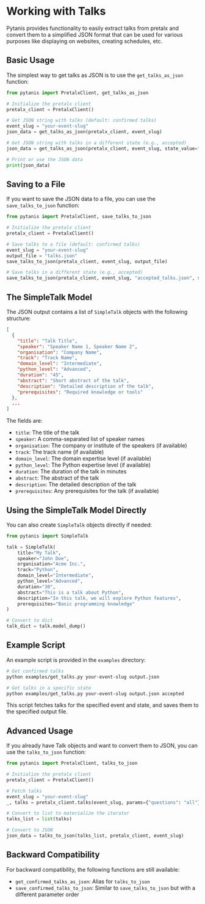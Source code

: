 # Working with Talks

Pytanis provides functionality to easily extract talks from pretalx and convert them to a simplified JSON format that can be used for various purposes like displaying on websites, creating schedules, etc.

## Basic Usage

The simplest way to get talks as JSON is to use the `get_talks_as_json` function:

```python
from pytanis import PretalxClient, get_talks_as_json

# Initialize the pretalx client
pretalx_client = PretalxClient()

# Get JSON string with talks (default: confirmed talks)
event_slug = "your-event-slug"
json_data = get_talks_as_json(pretalx_client, event_slug)

# Get JSON string with talks in a different state (e.g., accepted)
json_data = get_talks_as_json(pretalx_client, event_slug, state_value="accepted")

# Print or use the JSON data
print(json_data)
```

## Saving to a File

If you want to save the JSON data to a file, you can use the `save_talks_to_json` function:

```python
from pytanis import PretalxClient, save_talks_to_json

# Initialize the pretalx client
pretalx_client = PretalxClient()

# Save talks to a file (default: confirmed talks)
event_slug = "your-event-slug"
output_file = "talks.json"
save_talks_to_json(pretalx_client, event_slug, output_file)

# Save talks in a different state (e.g., accepted)
save_talks_to_json(pretalx_client, event_slug, "accepted_talks.json", state_value="accepted")
```

## The SimpleTalk Model

The JSON output contains a list of `SimpleTalk` objects with the following structure:

```json
[
  {
    "title": "Talk Title",
    "speaker": "Speaker Name 1, Speaker Name 2",
    "organisation": "Company Name",
    "track": "Track Name",
    "domain_level": "Intermediate",
    "python_level": "Advanced",
    "duration": "45",
    "abstract": "Short abstract of the talk",
    "description": "Detailed description of the talk",
    "prerequisites": "Required knowledge or tools"
  },
  ...
]
```

The fields are:

- `title`: The title of the talk
- `speaker`: A comma-separated list of speaker names
- `organisation`: The company or institute of the speakers (if available)
- `track`: The track name (if available)
- `domain_level`: The domain expertise level (if available)
- `python_level`: The Python expertise level (if available)
- `duration`: The duration of the talk in minutes
- `abstract`: The abstract of the talk
- `description`: The detailed description of the talk
- `prerequisites`: Any prerequisites for the talk (if available)

## Using the SimpleTalk Model Directly

You can also create `SimpleTalk` objects directly if needed:

```python
from pytanis import SimpleTalk

talk = SimpleTalk(
    title="My Talk",
    speaker="John Doe",
    organisation="Acme Inc.",
    track="Python",
    domain_level="Intermediate",
    python_level="Advanced",
    duration="30",
    abstract="This is a talk about Python",
    description="In this talk, we will explore Python features",
    prerequisites="Basic programming knowledge"
)

# Convert to dict
talk_dict = talk.model_dump()
```

## Example Script

An example script is provided in the `examples` directory:

```bash
# Get confirmed talks
python examples/get_talks.py your-event-slug output.json

# Get talks in a specific state
python examples/get_talks.py your-event-slug output.json accepted
```

This script fetches talks for the specified event and state, and saves them to the specified output file.

## Advanced Usage

If you already have Talk objects and want to convert them to JSON, you can use the `talks_to_json` function:

```python
from pytanis import PretalxClient, talks_to_json

# Initialize the pretalx client
pretalx_client = PretalxClient()

# Fetch talks
event_slug = "your-event-slug"
_, talks = pretalx_client.talks(event_slug, params={"questions": "all"})

# Convert to list to materialize the iterator
talks_list = list(talks)

# Convert to JSON
json_data = talks_to_json(talks_list, pretalx_client, event_slug)
```

## Backward Compatibility

For backward compatibility, the following functions are still available:

- `get_confirmed_talks_as_json`: Alias for `talks_to_json`
- `save_confirmed_talks_to_json`: Similar to `save_talks_to_json` but with a different parameter order

